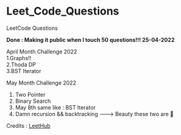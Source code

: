 # Leet_Code_Questions
LeetCode Questions

**Done : Making it public when I touch 50 questions!!! 25-04-2022**

April Month Challenge 2022<br>
1.Graphs!! <br>
2.Thoda DP <br>
3.BST Iterator <br>

May Month Challenge 2022<br>
1. Two Pointer
2. Binary Search
3. May 8th same like : BST Iterator
4. Damn recursion && backtracking ---> Beauty these two are 💫

Credits : [LeetHub](https://github.com/QasimWani/LeetHub)
